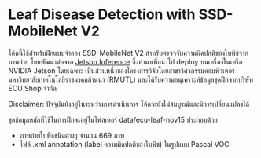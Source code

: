 # Leaf Disease Detection with SSD-MobileNet V2

โค้ดนี้ใช้สำหรับฝึกแบบจำลอง SSD-MobileNet V2 สำหรับตรวจจับความผิดปกติของใบพืชจากภาพถ่าย โดยพัฒนาต่อจาก [Jetson Inference](https://github.com/dusty-nv/jetson-inference) ซึ่งทำมาเพื่อนำไป deploy บนเครื่องในเครือ NVIDIA Jetson โดยเฉพาะ เป็นส่วนหนึ่งของโครงการวิจัยโดยสาขาวิศวกรรมคอมพิวเตอร์ มหาวิทยาลัยเทคโนโลยีราชมงคลล้านนา (RMUTL) และได้รับความอนุเคราะห์ข้อมูลชุดฝึกจากบริษัท ECU Shop จำกัด 

Disclaimer: ปัจจุบันยังอยู่ในระหว่างการดำเนินการ โค้ดจะยังไม่สมบูรณ์และมีการเปลี่ยนแปลงได้ 

ชุดข้อมูลหลักที่ใช้ในการฝึกจะอยู่ในโฟลเดอร์ data/ecu-leaf-nov15 ประกอบด้วย
- ภาพถ่ายใบพืชชนิดต่างๆ จำนวน 669 ภาพ 
- ไฟล์ .xml annotation (label ความผิดปกติของใบพืช) ในรูปแบบ Pascal VOC



